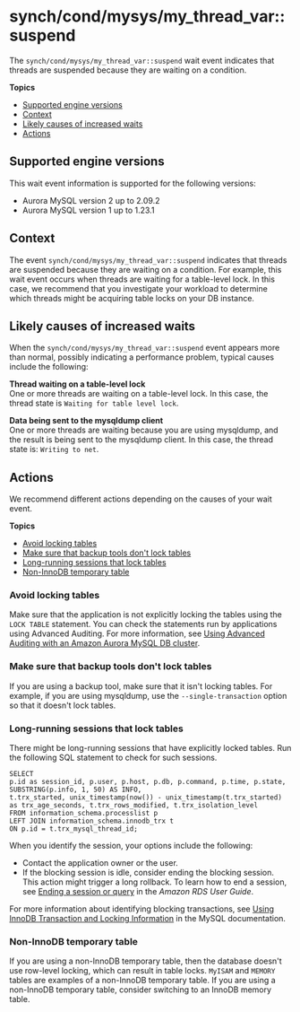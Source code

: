 # synch/cond/mysys/my\_thread\_var::suspend<a name="ams-waits.suspend"></a>

The `synch/cond/mysys/my_thread_var::suspend` wait event indicates that threads are suspended because they are waiting on a condition\.

**Topics**
+ [Supported engine versions](#ams-waits.suspend.context.supported)
+ [Context](#ams-waits.suspend.context)
+ [Likely causes of increased waits](#ams-waits.suspend.causes)
+ [Actions](#ams-waits.suspend.actions)

## Supported engine versions<a name="ams-waits.suspend.context.supported"></a>

This wait event information is supported for the following versions:
+ Aurora MySQL version 2 up to 2\.09\.2
+ Aurora MySQL version 1 up to 1\.23\.1

## Context<a name="ams-waits.suspend.context"></a>

The event `synch/cond/mysys/my_thread_var::suspend` indicates that threads are suspended because they are waiting on a condition\. For example, this wait event occurs when threads are waiting for a table\-level lock\. In this case, we recommend that you investigate your workload to determine which threads might be acquiring table locks on your DB instance\.

## Likely causes of increased waits<a name="ams-waits.suspend.causes"></a>

When the `synch/cond/mysys/my_thread_var::suspend` event appears more than normal, possibly indicating a performance problem, typical causes include the following:

**Thread waiting on a table\-level lock**  
One or more threads are waiting on a table\-level lock\. In this case, the thread state is `Waiting for table level lock`\.

**Data being sent to the mysqldump client**  
One or more threads are waiting because you are using mysqldump, and the result is being sent to the mysqldump client\. In this case, the thread state is: `Writing to net`\.

## Actions<a name="ams-waits.suspend.actions"></a>

We recommend different actions depending on the causes of your wait event\.

**Topics**
+ [Avoid locking tables](#ams-waits.suspend.actions.locks)
+ [Make sure that backup tools don't lock tables](#ams-waits.suspend.actions.mysqldump)
+ [Long\-running sessions that lock tables](#ams-waits.suspend.actions.long-running-sessions)
+ [Non\-InnoDB temporary table](#ams-waits.suspend.actions.enable-pfs)

### Avoid locking tables<a name="ams-waits.suspend.actions.locks"></a>

Make sure that the application is not explicitly locking the tables using the `LOCK TABLE` statement\. You can check the statements run by applications using Advanced Auditing\. For more information, see [Using Advanced Auditing with an Amazon Aurora MySQL DB cluster](AuroraMySQL.Auditing.md)\.

### Make sure that backup tools don't lock tables<a name="ams-waits.suspend.actions.mysqldump"></a>

If you are using a backup tool, make sure that it isn't locking tables\. For example, if you are using mysqldump, use the `--single-transaction` option so that it doesn't lock tables\. 

### Long\-running sessions that lock tables<a name="ams-waits.suspend.actions.long-running-sessions"></a>

There might be long\-running sessions that have explicitly locked tables\. Run the following SQL statement to check for such sessions\.

```
SELECT 
p.id as session_id, p.user, p.host, p.db, p.command, p.time, p.state, 
SUBSTRING(p.info, 1, 50) AS INFO, 
t.trx_started, unix_timestamp(now()) - unix_timestamp(t.trx_started) as trx_age_seconds, t.trx_rows_modified, t.trx_isolation_level
FROM information_schema.processlist p 
LEFT JOIN information_schema.innodb_trx t 
ON p.id = t.trx_mysql_thread_id;
```

When you identify the session, your options include the following:
+ Contact the application owner or the user\.
+ If the blocking session is idle, consider ending the blocking session\. This action might trigger a long rollback\. To learn how to end a session, see [Ending a session or query](https://docs.aws.amazon.com/AmazonRDS/latest/UserGuide/Appendix.MySQL.CommonDBATasks.html#Appendix.MySQL.CommonDBATasks.End) in the *Amazon RDS User Guide*\.

For more information about identifying blocking transactions, see [Using InnoDB Transaction and Locking Information](https://dev.mysql.com/doc/refman/5.7/en/innodb-information-schema-examples.html) in the MySQL documentation\.

### Non\-InnoDB temporary table<a name="ams-waits.suspend.actions.enable-pfs"></a>

If you are using a non\-InnoDB temporary table, then the database doesn't use row\-level locking, which can result in table locks\. `MyISAM` and `MEMORY` tables are examples of a non\-InnoDB temporary table\. If you are using a non\-InnoDB temporary table, consider switching to an InnoDB memory table\.